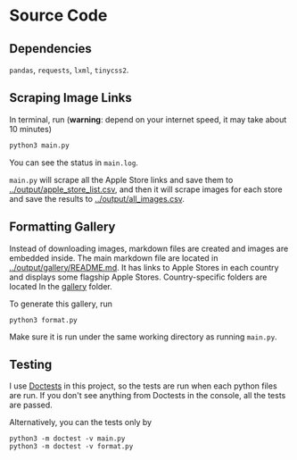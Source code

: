 # Source Code

## Dependencies

`pandas`, `requests`, `lxml`, `tinycss2`.

## Scraping Image Links

In terminal, run (**warning**: depend on your internet speed, it may take about 10 minutes)

```bash
python3 main.py
```

You can see the status in `main.log`.

`main.py` will scrape all the Apple Store links and save them to [../output/apple_store_list.csv](../output/apple_store_list.csv), and then it will scrape images for each store and save the results to [../output/all_images.csv](../output/all_images.csv).

## Formatting Gallery

Instead of downloading images, markdown files are created and images are embedded inside. The main markdown file are located in [../output/gallery/README.md](../output/gallery/README.md). It has links to Apple Stores in each country and displays some flagship Apple Stores. Country-specific folders are located In the [gallery](../output/gallery) folder.

To generate this gallery, run

```
python3 format.py
```

Make sure it is run under the same working directory as running `main.py`.

## Testing

I use [Doctests](https://docs.python.org/3.8/library/doctest.html) in this project, so the tests are run when each python files are run. If you don't see anything from Doctests in the console, all the tests are passed.

Alternatively, you can the tests only by

```
python3 -m doctest -v main.py
python3 -m doctest -v format.py
```



